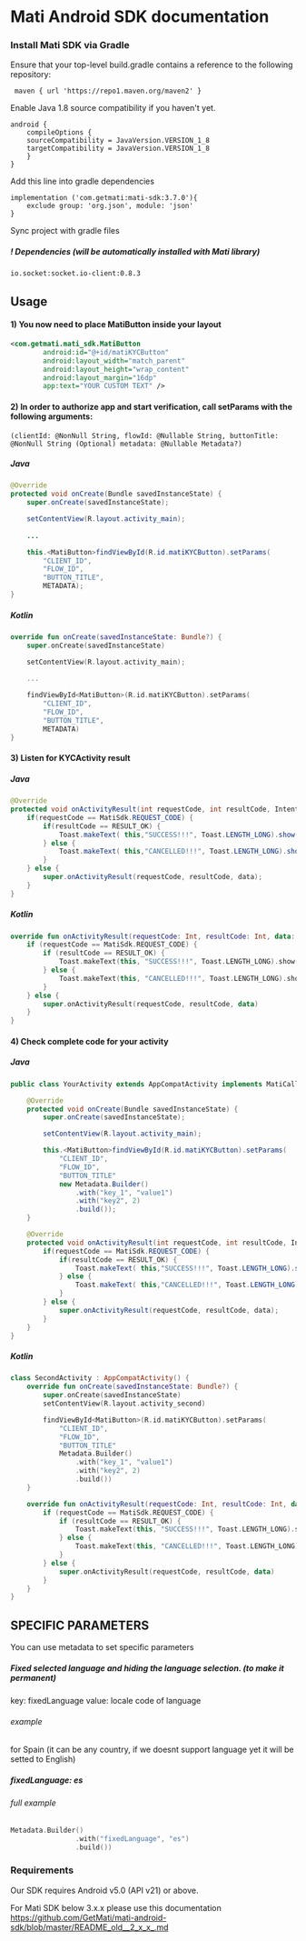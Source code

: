 # Mati Android SDK documentation 


### Install Mati SDK via Gradle

Ensure that your top-level build.gradle contains a reference to the following repository:

	 maven { url 'https://repo1.maven.org/maven2' }

Enable Java 1.8 source compatibility if you haven't yet.

	android {
	    compileOptions {
		sourceCompatibility = JavaVersion.VERSION_1_8
		targetCompatibility = JavaVersion.VERSION_1_8
	    }
	}
	

Add this line into gradle dependencies
  
    implementation ('com.getmati:mati-sdk:3.7.0'){
        exclude group: 'org.json', module: 'json'
    }
    
Sync project with gradle files
    
##### ! Dependencies (will be automatically installed with Mati library)
    
    io.socket:socket.io-client:0.8.3

## Usage

#### 1) You now need to place MatiButton inside your layout
```xml    
<com.getmati.mati_sdk.MatiButton
        android:id="@+id/matiKYCButton"
        android:layout_width="match_parent"
        android:layout_height="wrap_content"
        android:layout_margin="16dp"
        app:text="YOUR CUSTOM TEXT" />
```

#### 2) In order to authorize app and start verification, call setParams with the following arguments:
`(clientId: @NonNull String, flowId: @Nullable String, buttonTitle:  @NonNull String (Optional) metadata: @Nullable Metadata?)` 

##### Java
```Java
@Override
protected void onCreate(Bundle savedInstanceState) {
    super.onCreate(savedInstanceState);

    setContentView(R.layout.activity_main);
    
    ...

    this.<MatiButton>findViewById(R.id.matiKYCButton).setParams(
        "CLIENT_ID", 
        "FLOW_ID", 
        "BUTTON_TITLE", 
        METADATA);
}
```

##### Kotlin
```kotlin
override fun onCreate(savedInstanceState: Bundle?) {
    super.onCreate(savedInstanceState)

    setContentView(R.layout.activity_main);

    ...
    
    findViewById<MatiButton>(R.id.matiKYCButton).setParams(
        "CLIENT_ID", 
        "FLOW_ID", 
        "BUTTON_TITLE", 
        METADATA)
}
```

#### 3) Listen for KYCActivity result

##### Java
```Java
@Override
protected void onActivityResult(int requestCode, int resultCode, Intent data) {
    if(requestCode == MatiSdk.REQUEST_CODE) {
        if(resultCode == RESULT_OK) {
            Toast.makeText( this,"SUCCESS!!!", Toast.LENGTH_LONG).show();
        } else {
            Toast.makeText( this,"CANCELLED!!!", Toast.LENGTH_LONG).show();
        }
    } else {
        super.onActivityResult(requestCode, resultCode, data);
    }
}
```

##### Kotlin
```Kotlin
override fun onActivityResult(requestCode: Int, resultCode: Int, data: Intent?) {
    if (requestCode == MatiSdk.REQUEST_CODE) {
        if (resultCode == RESULT_OK) {
            Toast.makeText(this, "SUCCESS!!!", Toast.LENGTH_LONG).show()
        } else {
            Toast.makeText(this, "CANCELLED!!!", Toast.LENGTH_LONG).show()
        }
    } else {
        super.onActivityResult(requestCode, resultCode, data)
    }
}
```
    
#### 4) Check complete code for your activity

##### Java
```java
public class YourActivity extends AppCompatActivity implements MatiCallback {

    @Override
    protected void onCreate(Bundle savedInstanceState) {
        super.onCreate(savedInstanceState);

        setContentView(R.layout.activity_main);

        this.<MatiButton>findViewById(R.id.matiKYCButton).setParams(
            "CLIENT_ID", 
            "FLOW_ID", 
            "BUTTON_TITLE"
            new Metadata.Builder()
                .with("key_1", "value1")
                .with("key2", 2)
                .build());
    }

    @Override
    protected void onActivityResult(int requestCode, int resultCode, Intent data) {
        if(requestCode == MatiSdk.REQUEST_CODE) {
            if(resultCode == RESULT_OK) {
                Toast.makeText( this,"SUCCESS!!!", Toast.LENGTH_LONG).show();
            } else {
                Toast.makeText( this,"CANCELLED!!!", Toast.LENGTH_LONG).show();
            }
        } else {
            super.onActivityResult(requestCode, resultCode, data);
        }
    }
}
```

##### Kotlin
```kotlin
class SecondActivity : AppCompatActivity() {
    override fun onCreate(savedInstanceState: Bundle?) {
        super.onCreate(savedInstanceState)
        setContentView(R.layout.activity_second)

        findViewById<MatiButton>(R.id.matiKYCButton).setParams(
            "CLIENT_ID", 
            "FLOW_ID", 
            "BUTTON_TITLE"
            Metadata.Builder()
                .with("key_1", "value1")
                .with("key2", 2)
                .build())
    }

    override fun onActivityResult(requestCode: Int, resultCode: Int, data: Intent?) {
        if (requestCode == MatiSdk.REQUEST_CODE) {
            if (resultCode == RESULT_OK) {
                Toast.makeText(this, "SUCCESS!!!", Toast.LENGTH_LONG).show()
            } else {
                Toast.makeText(this, "CANCELLED!!!", Toast.LENGTH_LONG).show()
            }
        } else {
            super.onActivityResult(requestCode, resultCode, data)
        }
    }
}
```
## SPECIFIC PARAMETERS

You can use metadata to set specific parameters

##### Fixed selected language and hiding the language selection. (to make it permanent)

key: fixedLanguage
value: locale code of language

###### example

for Spain (it can be any country, if we doesnt support language yet it will be setted to English)

##### fixedLanguage: es

###### full example
```kotlin
Metadata.Builder()
                .with("fixedLanguage", "es")
                .build())
```
    
### Requirements 
   
Our SDK requires Android v5.0 (API v21) or above.

   For Mati SDK below 3.x.x please use this documentation https://github.com/GetMati/mati-android-sdk/blob/master/README_old__2_x_x_.md


